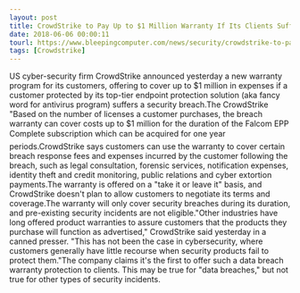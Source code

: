 ```yaml
---
layout: post
title: CrowdStrike to Pay Up to $1 Million Warranty If Its Clients Suffer a Data Breach
date: 2018-06-06 00:00:11
tourl: https://www.bleepingcomputer.com/news/security/crowdstrike-to-pay-up-to-1-million-warranty-if-its-clients-suffer-a-data-breach/
tags: [Crowdstrike]
---
```

US cyber-security firm CrowdStrike announced yesterday a new warranty program for its customers, offering to cover up to $1 million in expenses if a customer protected by its top-tier endpoint protection solution (aka fancy word for antivirus program) suffers a security breach.The CrowdStrike "Based on the number of licenses a customer purchases, the breach warranty can cover costs up to $1 million for the duration of the Falcom EPP Complete subscription which can be acquired for one year periods.CrowdStrike says customers can use the warranty to cover certain breach response fees and expenses incurred by the customer following the breach, such as legal consultation, forensic services, notification expenses, identity theft and credit monitoring, public relations and cyber extortion payments.The warranty is offered on a "take it or leave it" basis, and CrowdStrike doesn't plan to allow customers to negotiate its terms and coverage.The warranty will only cover security breaches during its duration, and pre-existing security incidents are not eligible."Other industries have long offered product warranties to assure customers that the products they purchase will function as advertised," CrowdStrike said yesterday in a canned presser. "This has not been the case in cybersecurity, where customers generally have little recourse when security products fail to protect them."The company claims it's the first to offer such a data breach warranty protection to clients. This may be true for "data breaches," but not true for other types of security incidents.